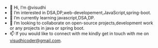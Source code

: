 - 👋 Hi, I’m @visudhi
- 👀 I’m interested in DSA,DP,web-developement,JavaScript,spring-boot.
- 🌱 I’m currently learning javascript,DSA,DP.
- 💞️ I’m looking to collaborate on open-source projects,development work or any  projects in java or spring boot.
- 📫 If you would like to connect with me kindly get in touch with me on visudhicoder@gmail.com.

<!---
visudhi/visudhi is a ✨ special ✨ repository because its `README.md` (this file) appears on your GitHub profile.
You can click the Preview link to take a look at your changes.
--->
